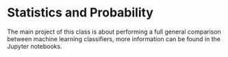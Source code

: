 # Statistics and Probability

The main project of this class is about performing a full general comparison
between machine learning classifiers, more information can be found in the
Jupyter notebooks.
